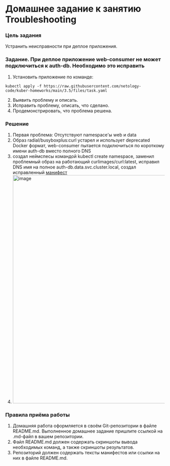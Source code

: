 # Домашнее задание к занятию Troubleshooting

### Цель задания

Устранить неисправности при деплое приложения.

### Задание. При деплое приложение web-consumer не может подключиться к auth-db. Необходимо это исправить

1. Установить приложение по команде:
```shell
kubectl apply -f https://raw.githubusercontent.com/netology-code/kuber-homeworks/main/3.5/files/task.yaml
```
2. Выявить проблему и описать.
3. Исправить проблему, описать, что сделано.
4. Продемонстрировать, что проблема решена.

### Решение
1. Первая проблема: Отсутствуют namespace'ы web и data
2. Образ radial/busyboxplus:curl устарел и использует deprecated Docker формат, web-consumer пытается подключиться по короткому имени auth-db вместо полного DNS
3. создал неймспесы командой kubectl create namespace, заменил проблемный образ на работающий curlimages/curl:latest, исправил DNS имя на полное auth-db.data.svc.cluster.local, создал исправленный [манифест](https://github.com/Frodoq/kuber-homeworks_1.1_03.25/blob/main/3.5/web-consumer-fixed.yaml)
4.
   <img width="1656" height="722" alt="image" src="https://github.com/user-attachments/assets/4ad47f3c-540a-497b-9295-ab4431abf935" />


### Правила приёма работы

1. Домашняя работа оформляется в своём Git-репозитории в файле README.md. Выполненное домашнее задание пришлите ссылкой на .md-файл в вашем репозитории.
2. Файл README.md должен содержать скриншоты вывода необходимых команд, а также скриншоты результатов.
3. Репозиторий должен содержать тексты манифестов или ссылки на них в файле README.md.
